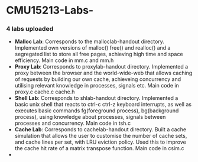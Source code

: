 # **CMU15213-Labs-**
### 4 labs uploaded
- **Malloc Lab**: Corresponds to the malloclab-handout directory. Implemented own versions of malloc() free() and realloc() and a segregated list to store all free pages, achieving high time and space efficiency. Main code in mm.c and mm.h
- **Proxy Lab**: Corresponds to proxylab-handout directory. Implemented a proxy between the browser and the world-wide-web that allows caching of requests by building our own cache, achieveing concurrency and utilising relevant knowledge in processes, signals etc. Main code in proxy.c cache.c cache.h
- **Shell Lab**: Corresponds to shlab-handout directory. Implemented a basic unix shell that reacts to ctrl-c ctrl-z keyboard interrupts, as well as executes basic commands fg(foreground process), bg(background process), using knowledge about processes, signals between processes and concurrency. Main code in tsh.c
- **Cache Lab**: Corresponds to cachelab-handout directory. Built a cache simulation that allows the user to customise the number of cache sets, and cache lines per set, with LRU eviction policy. Used this to improve the cache hit rate of a matrix transpose function. Main code in csim.c
- 
